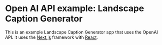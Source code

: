 # Open AI API example: Landscape Caption Generator

This is an example Landscape Caption Generator app that uses the OpenAI API. It uses the [Next.js](https://nextjs.org/) framework with [React](https://reactjs.org/). 

